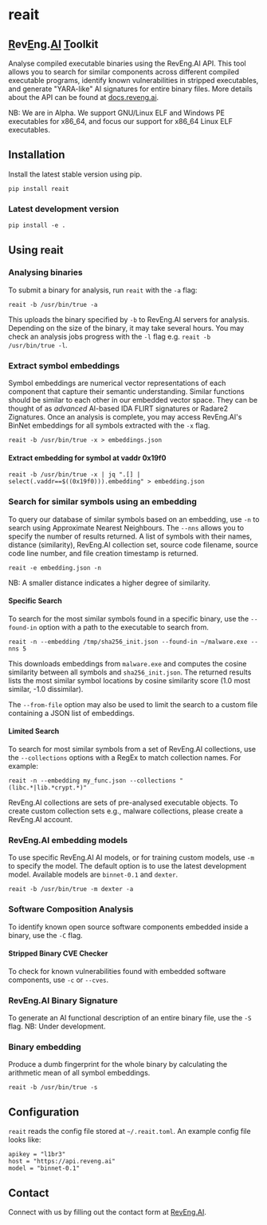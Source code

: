 # reait

## <ins>R</ins>ev<ins>E</ins>ng.<ins>AI</ins> <ins>T</ins>oolkit

Analyse compiled executable binaries using the RevEng.AI API. This tool allows you to search for similar components across different compiled executable programs, identify known vulnerabilities in stripped executables, and generate "YARA-like" AI signatures for entire binary files. More details about the API can be found at [docs.reveng.ai](https://docs.reveng.ai).

NB: We are in Alpha. We support GNU/Linux ELF and Windows PE executables for x86_64, and focus our support for x86_64 Linux ELF executables. 

## Installation

Install the latest stable version using pip.

`pip install reait`

### Latest development version

`pip install -e .`

## Using reait

### Analysing binaries
To submit a binary for analysis, run `reait` with the `-a` flag:

`reait -b /usr/bin/true -a`

This uploads the binary specified by `-b` to RevEng.AI servers for analysis. Depending on the size of the binary, it may take several hours. You may check an analysis jobs progress with the `-l` flag e.g. `reait -b /usr/bin/true -l`.

### Extract symbol embeddings
Symbol embeddings are numerical vector representations of each component that capture their semantic understanding. Similar functions should be similar to each other in our embedded vector space. They can be thought of as *advanced* AI-based IDA FLIRT signatures or Radare2 Zignatures.
Once an analysis is complete, you may access RevEng.AI's BinNet embeddings for all symbols extracted with the `-x` flag. 

`reait -b /usr/bin/true -x > embeddings.json`

#### Extract embedding for symbol at vaddr 0x19f0
`reait -b /usr/bin/true -x | jq ".[] | select(.vaddr==$((0x19f0))).embedding" > embedding.json`


### Search for similar symbols using an embedding
To query our database of similar symbols based on an embedding, use `-n` to search using Approximate Nearest Neighbours. The `--nns` allows you to specify the number of results returned. A list of symbols with their names, distance (similarity), RevEng.AI collection set, source code filename, source code line number, and file creation timestamp is returned. 

`reait -e embedding.json -n`

NB: A smaller distance indicates a higher degree of similarity.

#### Specific Search
To search for the most similar symbols found in a specific binary, use the `--found-in` option with a path to the executable to search from.

`reait -n --embedding /tmp/sha256_init.json --found-in ~/malware.exe --nns 5` 

This downloads embeddings from `malware.exe` and computes the cosine similarity between all symbols and `sha256_init.json`. The returned results lists the most similar symbol locations by cosine similarity score (1.0 most similar, -1.0 dissimilar).

The `--from-file` option may also be used to limit the search to a custom file containing a JSON list of embeddings.


#### Limited Search
To search for most similar symbols from a set of RevEng.AI collections, use the `--collections` options with a RegEx to match collection names. For example:

`reait -n --embedding my_func.json --collections "(libc.*|lib.*crypt.*)"`

RevEng.AI collections are sets of pre-analysed executable objects. To create custom collection sets e.g., malware collections, please create a RevEng.AI account.

### RevEng.AI embedding models
To use specific RevEng.AI AI models, or for training custom models, use `-m` to specify the model. The default option is to use the latest development model. Available models are `binnet-0.1` and `dexter`.

`reait -b /usr/bin/true -m dexter -a`

### Software Composition Analysis
To identify known open source software components embedded inside a binary, use the `-C` flag.

#### Stripped Binary CVE Checker
To check for known vulnerabilities found with embedded software components, use `-c` or `--cves`.


### RevEng.AI Binary Signature
To generate an AI functional description of an entire binary file, use the `-S` flag. NB: Under development.


### Binary embedding
Produce a dumb fingerprint for the whole binary by calculating the arithmetic mean of all symbol embeddings.

`reait -b /usr/bin/true -s`



## Configuration

`reait` reads the config file stored at `~/.reait.toml`. An example config file looks like:

```
apikey = "l1br3"
host = "https://api.reveng.ai"
model = "binnet-0.1"
```

## Contact
Connect with us by filling out the contact form at [RevEng.AI](https://reveng.ai).
